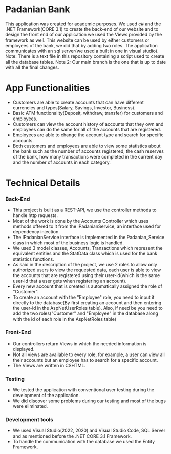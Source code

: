 # Padanian Bank

This application was created for academic purposes. We used c# and the .NET Framework(CORE 3.1) to create the back-end of our website and to design the front end of our application we used the Views provided by the framework as well. This website can be used by either customers or employees of the bank, we did that by adding two roles. The application communicates with an sql server(we used a built in one in visual studio).
Note: There is a text file in this repository containing a script used to create all the database tables.
Note 2: Our main branch is the one that is up to date with all the final changes.

# App Functionalities

* Customers are able to create accounts that can have different currencies and types(Salary, Savings, Investor, Business).
* Basic ATM functionality(Deposit, withdraw, transfer) for customers and employees.
* Customers can view the account history of accounts that they own and employees can do the same for all of the accounts that are registered.
* Employees are able to change the account type and search for specific accounts.
* Both customers and employees are able to view some statistics about the bank such as the number of accounts registered, the cash reserves of the bank, how many           transactions were completed in the current day and the number of accounts in each category. 

# Technical Details

### Back-End
* This project is built as a REST-API, we use the controller methods to handle http requests.
* Most of the work is done by the Accounts Controller which uses methods offered to it from the IPadanianService, an interface used for dependency injection.
* The IPadanianService interface is implemented in the Padanian_Service class in which most of the business logic is handled.
* We used 3 model classes, Accounts, Transactions which represent the equivalent entities and the StatData class which is used for the bank statistics functions.
* As said in the description of the project, we use 2 roles to allow only authorized users to view the requested data, each user is able to view the accounts that are     registered using their user-id(which is the same user-id that a user gets when registering an account).
* Every new account that is created is automatically assigned the role of "Customer".
* To create an account with the "Employee" role, you need to input it directly to the database(By first creating an account and then entering the user-id in the           AspNetUserRoles table). Also, if need be you need to add the two roles("Customer" and "Employee" in the database along with the id of each role in the AspNetRoles       table)

### Front-End
* Our controllers return Views in which the needed information is displayed.
* Not all views are available to every role, for example, a user can view all their accounts but an employee has to search for a specific account.
* The Views are written in CSHTML.

### Testing
* We tested the application with conventional user testing during the development of the application.
* We did discover some problems during our testing and most of the bugs were eliminated.

### Development tools
* We used Visual Studio(2022, 2020) and Visual Studio Code, SQL Server and as mentioned before the .NET CORE 3.1 Framework.
* To handle the communication with the database we used the Entity Framework. 
